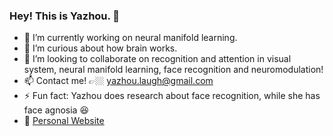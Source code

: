 ### Hey! This is Yazhou. 👋

- 🦾 I’m currently working on neural manifold learning.
- 🌱 I’m curious about how brain works.
- 👯 I’m looking to collaborate on recognition and attention in visual system, neural manifold learning, face recognition and neuromodulation!<!-- - 🍂 I'm currently struggling with biomedical... --><!-- - 💬 Ask me about BCI and SpaceX! -->
- 📫 Contact me! 👉🏼 yazhou.laugh@gmail.com
- ⚡ Fun fact: Yazhou does research about face recognition, while she has face agnosia 😆
- 👻 [Personal Website](https://yazhou-z.github.io/)
  <!--
- 😄 Pronouns: ...
- 🤔 I’m looking for help with ...>



